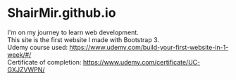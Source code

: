 # ShairMir.github.io
I'm on my journey to learn web development.<br>
This site is the first website I made with Bootstrap 3.<br>
Udemy course used: https://www.udemy.com/build-your-first-website-in-1-week/#/ <br>
Certificate of completion: https://www.udemy.com/certificate/UC-GXJZVWPN/
